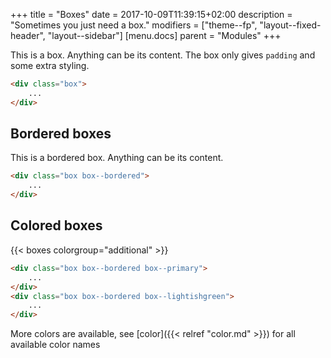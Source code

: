 +++
title = "Boxes"
date = 2017-10-09T11:39:15+02:00
description = "Sometimes you just need a box."
modifiers = ["theme--fp", "layout--fixed-header", "layout--sidebar"]
[menu.docs]
parent = "Modules"
+++


<div class="fp-example">
	<div class="box">
		<p>This is a box. Anything can be its content. The box only gives <code>padding</code> and some extra styling.</p>
	</div>
</div>

```html
<div class="box">
	...
</div>
```

## Bordered boxes



<div class="fp-example">
	<div class="box box--bordered">
		<p>This is a bordered box. Anything can be its content.</p>
	</div>
</div>

```html
<div class="box box--bordered">
	...
</div>
```

## Colored boxes


<div class="fp-example">
	{{< boxes colorgroup="additional" >}}
</div>

```html
<div class="box box--bordered box--primary">
	...
</div>
<div class="box box--bordered box--lightishgreen">
	...
</div>
```

More colors are available, see [color]({{< relref "color.md" >}}) for all available color names

